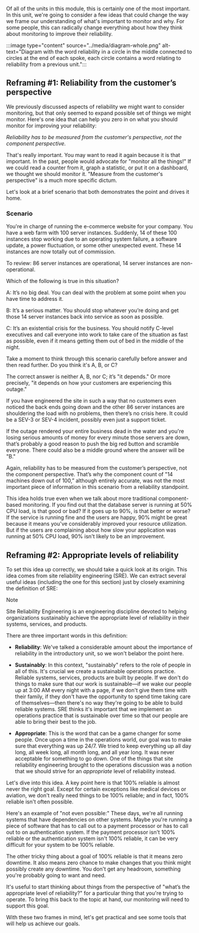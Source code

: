 Of all of the units in this module, this is certainly one of the most important. In this unit, we're going to consider a few ideas that could change the way we frame our understanding of what's important to monitor and why. For some people, this can radically change everything about how they think about monitoring to improve their reliability.

:::image type="content" source="../media/diagram-whole.png" alt-text="Diagram with the word reliability in a circle in the middle connected to circles at the end of each spoke, each circle contains a word relating to reliability from a previous unit.":::

## Reframing #1: Reliability from the customer’s perspective

We previously discussed aspects of reliability we might want to consider monitoring, but that only seemed to expand possible set of things we might monitor. Here's one idea that can help you zero in on what you should monitor for improving your reliability:

*Reliability has to be measured from the customer's perspective, not the component perspective.*

That's really important. You may want to read it again because it is that important. In the past, people would advocate for "monitor all the things!" If we could read a counter from it, graph a statistic, or put it on a dashboard, we thought we should monitor it. "Measure from the customer's perspective" is a much more specific dictum.

Let's look at a brief scenario that both demonstrates the point and drives it home.

### Scenario

You're in charge of running the e-commerce website for your company. You have a web farm with 100 server instances. Suddenly, 14 of these 100 instances stop working due to an operating system failure, a software update, a power fluctuation, or some other unexpected event. These 14 instances are now totally out of commission.

To review: 86 server instances are operational, 14 server instances are non-operational.

Which of the following is true in this situation?

A: It’s no big deal. You can deal with the problem at some point when you have time to address it.

B: It’s a serious matter. You should stop whatever you’re doing and get those 14 server instances back into service as soon as possible.

C: It’s an existential crisis for the business. You should notify C-level executives and call everyone into work to take care of the situation as fast as possible, even if it means getting them out of bed in the middle of the night.

Take a moment to think through this scenario carefully before answer and then read further. Do you think it's A, B, or C?

The correct answer is neither A, B, nor C; it’s "it depends." Or more precisely, "it depends on how your customers are experiencing this outage."

If you have engineered the site in such a way that no customers even noticed the back ends going down and the other 86 server instances are shouldering the load with no problems, then there’s no crisis here. It could be a SEV-3 or SEV-4 incident, possibly even just a support ticket.

If the outage rendered your entire business dead in the water and you're losing serious amounts of money for every minute those servers are down, that’s probably a good reason to push the big red button and scramble everyone. There could also be a middle ground where the answer will be "B."

Again, reliability has to be measured from the customer’s perspective, not the component perspective. That’s why the component count of "14 machines down out of 100,” although entirely accurate, was not the most important piece of information in this scenario from a reliability standpoint.

This idea holds true even when we talk about more traditional component-based monitoring. If you find out that the database server is running at 50% CPU load, is that good or bad? If it goes up to 90%, is that better or worse? If the service is running fine and the users are happy, 90% might be great because it means you've considerably improved your resource utilization. But if the users are complaining about how slow your application was running at 50% CPU load, 90% isn't likely to be an improvement.

## Reframing #2: Appropriate levels of reliability

To set this idea up correctly, we should take a quick look at its origin. This idea comes from site reliability engineering (SRE). We can extract several useful ideas (including the one for this section) just by closely examining the definition of SRE:

> [!NOTE]
> Site Reliability Engineering is an engineering discipline devoted to helping organizations sustainably achieve the appropriate level of reliability in their systems, services, and products.

There are three important words in this definition:

- **Reliability**: We've talked a considerable amount about the importance of reliability in the introductory unit, so we won't belabor the point here.

- **Sustainably**: In this context, "sustainably" refers to the role of people in all of this. It's crucial we create a sustainable operations practice. Reliable systems, services, products are built by people. If we don't do things to make sure that our work is sustainable—if we wake our people up at 3:00 AM every night with a page, if we don't give them time with their family, if they don't have the opportunity to spend time taking care of themselves—then there's no way they're going to be able to build reliable systems. SRE thinks it's important that we implement an operations practice that is sustainable over time so that our people are able to bring their best to the job.

- **Appropriate**: This is the word that can be a game changer for some people. Once upon a time in the operations world, our goal was to make sure that everything was up 24/7. We tried to keep everything up all day long, all week long, all month long, and all year long. It was never acceptable for something to go down. One of the things that site reliability engineering brought to the operations discussion was a notion that we should strive for an *appropriate* level of reliability instead.

Let's dive into this idea. A key point here is that 100% reliable is almost never the right goal. Except for certain exceptions like medical devices or aviation, we don't really need things to be 100% reliable; and in fact, 100% reliable isn't often possible.

Here's an example of "not even possible:" These days, we're all running systems that have dependencies on other systems. Maybe you're running a piece of software that has to call out to a payment processor or has to call out to on authentication system. If the payment processor isn't 100% reliable or the authentication system isn't 100% reliable, it can be very difficult for your system to be 100% reliable.

The other tricky thing about a goal of 100% reliable is that it means zero downtime. It also means zero chance to make changes that you think might possibly create any downtime. You don't get any headroom, something you're probably going to want and need.

It's useful to start thinking about things from the perspective of "what’s the appropriate level of reliability?" for a particular thing that you're trying to operate. To bring this back to the topic at hand, our monitoring will need to support this goal.

With these two frames in mind, let's get practical and see some tools that will help us achieve our goals.
